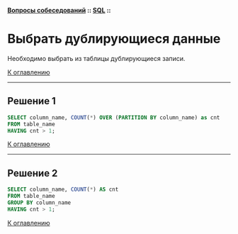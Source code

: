 **[Вопросы собеседований](../../README.md#tasks) :: [SQL](../../README.md#tasks-sql) ::**
# Выбрать дублирующиеся данные

Необходимо выбрать из таблицы дублирующиеся записи.

[К оглавлению](../README.md#tasks-sql)

---

## Решение 1

```sql
SELECT column_name, COUNT(*) OVER (PARTITION BY column_name) as cnt
FROM table_name
HAVING cnt > 1;
```

[К оглавлению](../README.md#tasks-sql)

---

## Решение 2

```sql
SELECT column_name, COUNT(*) AS cnt
FROM table_name
GROUP BY column_name
HAVING cnt > 1;
```

[К оглавлению](../README.md#tasks-sql)
